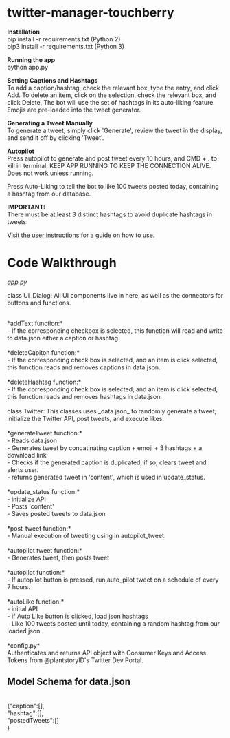 # twitter-manager-touchberry<br>

**Installation**<br>
pip install -r requirements.txt (Python 2)<br>
pip3 install -r requirements.txt (Python 3)

**Running the app** <br>
python app.py

**Setting Captions and Hashtags**<br>
To add a caption/hashtag, check the relevant box, type the entry, and click Add. To delete an item, click on the selection, check the relevant box, and click Delete. The bot will use the set of hashtags in its auto-liking feature. Emojis are pre-loaded into the tweet generator.

**Generating a Tweet Manually**<br>
To generate a tweet, simply click 'Generate', review the tweet in the display, and send it off by clicking 'Tweet'.

**Autopilot**<br>
Press autopilot to generate and post tweet every 10 hours, and CMD + . to kill in terminal. KEEP APP RUNNING TO KEEP THE CONNECTION ALIVE. Does not work unless running.

Press Auto-Liking to tell the bot to like 100 tweets posted today, containing a hashtag from our database.

**IMPORTANT:**<br>
There must be at least 3 distinct hashtags to avoid duplicate hashtags in tweets.

Visit <a href="https://docs.google.com/document/d/1pDtGN6FB9lRU6e_WI2-DlwFCBg4rOWROhXiDPJgEu6U/edit?usp=sharing">the user instructions</a> for a guide on how to use.

# Code Walkthrough <br>

*app.py*<br>

class UI_Dialog: All UI components live in here, as well as the connectors for buttons and functions.
<br>

<br>
*addText function:*<br>
- If the corresponding checkbox is selected, this function will read and write to data.json either a caption or hashtag.<br>

<br>
*deleteCapiton function:*<br>
- If the corresponding check box is selected, and an item is click selected, this function reads and removes captions in data.json.<br>

<br>
*deleteHashtag function:*<br>
- If the corresponding check box is selected, and an item is click selected, this function reads and removes hashtags in data.json.<br>

<br>
class Twitter: This classes uses _data.json_ to randomly generate a tweet, initialize the Twitter API, post tweets, and execute likes.<br>

<br>
*generateTweet function:*<br>
- Reads data.json<br>
- Generates tweet by concatinating caption + emoji + 3 hashtags + a download link<br>
- Checks if the generated caption is duplicated, if so, clears tweet and alerts user.<br>
- returns generated tweet in 'content', which is used in update_status.<br>

<br>
*update_status function:*<br>
- initialize API<br>
- Posts 'content'<br>
- Saves posted tweets to data.json <br>

<br>
*post_tweet function:*<br>
- Manual execution of tweeting using in autopilot_tweet<br>

<br>
*autopilot tweet function:*<br>
- Generates tweet, then posts tweet<br>

<br>
*autopilot function:*<br>
- If autopilot button is pressed, run auto_pilot tweet on a schedule of every 7 hours.<br>

<br>
*autoLike function:*<br>
- initial API<br>
- if Auto Like button is clicked, load json hashtags<br>
- Like 100 tweets posted until today, containing a random hashtag from our loaded json<br>
<br>
*config.py*<br>
Authenticates and returns API object with Consumer Keys and Access Tokens from @plantstoryID's Twitter Dev Portal.<br>

## Model Schema for data.json <br>
<br>
{"caption":[],<br>
 "hashtag":[],<br>
 "postedTweets":[]<br>
}
